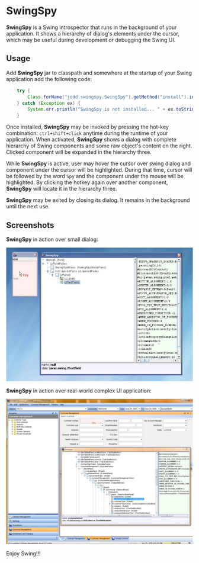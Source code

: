 # SwingSpy

**SwingSpy** is a Swing introspector that runs in the background of your application.
It shows a hierarchy of dialog's elements under the cursor, which may be useful during
development or debugging the Swing UI.

## Usage

Add **SwingSpy** jar to classpath and somewhere at the startup of your Swing application add the following code:

```java
    try {
        Class.forName("jodd.swingspy.SwingSpy").getMethod("install").invoke(null);
    } catch (Exception ex) {
        System.err.println("SwingSpy is not installed... " + ex.toString());
    }
```

Once installed, **SwingSpy** may be invoked by pressing the hot-key combination: `ctrl+shift+click`
anytime during the runtime of your application.
When activated, **SwingSpy** shows a dialog with complete hierarchy of Swing components and
some raw object's content on the right. Clicked component will be expanded in the hierarchy three.

While **SwingSpy** is active, user may hover the cursor over swing dialog and component under
the cursor will be highlighted. During that time, cursor will be followed by the word `Spy` and
the component under the mouse will be highlighted.
By clicking the hotkey again over another component, **SwingSpy** will locate it in the hierarchy three.

**SwingSpy** may be exited by closing its dialog. It remains in the background until the next use.

## Screenshots

**SwingSpy** in action over small dialog:

![](swingspy1.jpg)

**SwingSpy** in action over real-world complex UI application:

![](swingspy2.png)

Enjoy Swing!!!